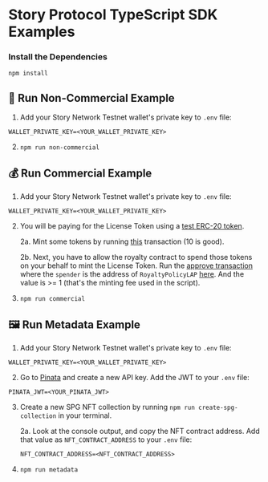 # Story Protocol TypeScript SDK Examples

### Install the Dependencies

```
npm install
```

## 📄 Run Non-Commercial Example

1. Add your Story Network Testnet wallet's private key to `.env` file:

```
WALLET_PRIVATE_KEY=<YOUR_WALLET_PRIVATE_KEY>
```

2. `npm run non-commercial`

## 💰 Run Commercial Example

1. Add your Story Network Testnet wallet's private key to `.env` file:

```
WALLET_PRIVATE_KEY=<YOUR_WALLET_PRIVATE_KEY>
```

2. You will be paying for the License Token using a [test ERC-20 token](https://testnet.storyscan.xyz/address/0x91f6F05B08c16769d3c85867548615d270C42fC7).

    2a. Mint some tokens by running [this](https://testnet.storyscan.xyz/address/0x91f6F05B08c16769d3c85867548615d270C42fC7?tab=write_contract#40c10f19) transaction (10 is good).

    2b. Next, you have to allow the royalty contract to spend those tokens on your behalf to mint the License Token. Run the [approve transaction](https://testnet.storyscan.xyz/address/0x91f6F05B08c16769d3c85867548615d270C42fC7?tab=write_contract#095ea7b3) where the `spender` is the address of `RoyaltyPolicyLAP` [here](https://docs.storyprotocol.xyz/docs/deployed-smart-contracts). And the value is >= 1 (that's the minting fee used in the script).

3. `npm run commercial`

## 🖼️ Run Metadata Example

1. Add your Story Network Testnet wallet's private key to `.env` file:

```
WALLET_PRIVATE_KEY=<YOUR_WALLET_PRIVATE_KEY>
```

2. Go to [Pinata](https://pinata.cloud/) and create a new API key. Add the JWT to your `.env` file:

```
PINATA_JWT=<YOUR_PINATA_JWT>
```

3. Create a new SPG NFT collection by running `npm run create-spg-collection` in your terminal.

    2a. Look at the console output, and copy the NFT contract address. Add that value as `NFT_CONTRACT_ADDRESS` to your `.env` file:

    ```
    NFT_CONTRACT_ADDRESS=<NFT_CONTRACT_ADDRESS>
    ```

4. `npm run metadata`
